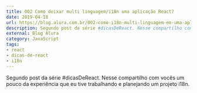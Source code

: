 ```yaml
---
title: 002 Como deixar multi linguagem/i18n uma aplicação React? 
date: 2019-04-18
url: https://blog.alura.com.br/002-como-i18n-multi-linguagem-em-uma-aplicacao-react-dicas-de-react/
description: Segundo post da série #dicasDeReact. Nesse compartilho com vocês um pouco da experiência que eu tive trabalhando e planejando um projeto i18n.
external: Blog Alura
category: JavaScript
tags:
- react
- dicas-de-react
- i18n
---
```


Segundo post da série #dicasDeReact. Nesse compartilho com vocês um pouco da experiência que eu tive trabalhando e planejando um projeto i18n.
